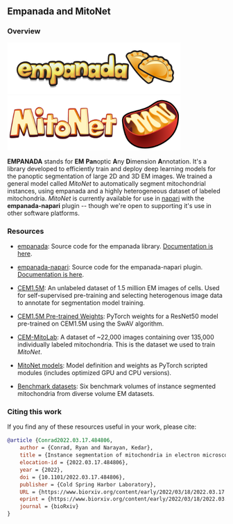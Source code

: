 ## Empanada and MitoNet

### Overview

<img src="images/empanada_logo.png" alt="empanada logo" width="400px"/>
<img src="images/mitonet_logo.png" alt="mitonet logo" width="400px"/>

**EMPANADA** stands for **EM** **Pan**optic **A**ny **D**imension **A**nnotation. It's a library
developed to efficiently train and deploy deep learning models for the panoptic
segmentation of large 2D and 3D EM images. We trained a general model called _MitoNet_
to automatically segment mitochondrial instances, using empanada and a highly heterogeneous dataset of labeled mitochondria.
_MitoNet_ is currently available for use in [napari](https://napari.org) with the **empanada-napari**
plugin -- though we're open to supporting it's use in other software platforms.

### Resources

- [empanada](https://github.com/volume-em/empanada.git): Source code for the empanada library.
[Documentation is here](https://empanada.readthedocs.io/en/latest/index.html).

- [empanada-napari](https://github.com/volume-em/empanada-napari): Source code for the empanada-napari plugin.
[Documentation is here](https://empanada.readthedocs.io/en/latest/empanada-napari.html).

- [CEM1.5M](https://www.ebi.ac.uk/empiar/EMPIAR-10592/): An unlabeled dataset of 1.5 million
EM images of cells. Used for self-supervised pre-training and selecting heterogenous image data
to annotate for segmentation model training.

- [CEM1.5M Pre-trained Weights](https://zenodo.org/record/6453160#.YmlzHS-cbTQ): PyTorch weights for a ResNet50 model pre-trained on CEM1.5M
using the SwAV algorithm.

- [CEM-MitoLab](https://www.ebi.ac.uk/empiar/EMPIAR-10592/): A dataset of ~22,000 images
containing over 135,000 individually labeled mitochondria. This is the dataset we used
to train _MitoNet_.

- [MitoNet models](https://zenodo.org/record/6327742#.YmltqS-cbTQ): Model definition
and weights as PyTorch scripted modules (includes optimized GPU and CPU versions).

- [Benchmark datasets](https://www.ebi.ac.uk/empiar/EMPIAR-10982/): Six benchmark volumes of
instance segmented mitochondria from diverse volume EM datasets.

### Citing this work

If you find any of these resources useful in your work, please cite:

```bibtex
@article {Conrad2022.03.17.484806,
	author = {Conrad, Ryan and Narayan, Kedar},
	title = {Instance segmentation of mitochondria in electron microscopy images with a generalist deep learning model},
	elocation-id = {2022.03.17.484806},
	year = {2022},
	doi = {10.1101/2022.03.17.484806},
	publisher = {Cold Spring Harbor Laboratory},
	URL = {https://www.biorxiv.org/content/early/2022/03/18/2022.03.17.484806},
	eprint = {https://www.biorxiv.org/content/early/2022/03/18/2022.03.17.484806.full.pdf},
	journal = {bioRxiv}
}
```
